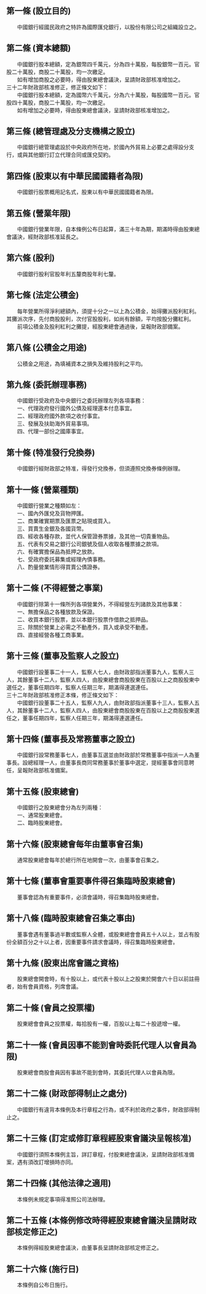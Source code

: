 第一條 (設立目的)
-----------------
　　中國銀行經國民政府之特許為國際匯兌銀行，以股份有限公司之組織設立之。  


第二條 (資本總額)
-----------------
　　中國銀行股本總額，定為銀幣四千萬元，分為四十萬股，每股銀幣一百元。官股二十萬股，商股二十萬股，均一次繳足。  
　　如有增加商股之必要時，得由股東總會議決，呈請財政部核准增加之。  
三十二年財政部核准修正，修正條文如下：  
　　中國銀行股本總額，定為國幣六千萬元，分為六十萬股，每股國幣一百元。官股四十萬股，商股二十萬股，均一次繳足。  
　　如有增加之必要時，得由股東總會議決，呈請財政部核准增加之。  


第三條 (總管理處及分支機構之設立)
---------------------------------
　　中國銀行總管理處設於中央政府所在地，於國內外貿易上必要之處得設分支行，或與其他銀行訂立代理合同或匯兌契約。  


第四條 (股東以有中華民國國籍者為限)
-----------------------------------
　　中國銀行股票概用記名式，股東以有中華民國國籍者為限。  


第五條 (營業年限)
-----------------
　　中國銀行營業年限，自本條例公布日起算，滿三十年為期，期滿時得由股東總會議決，經財政部核准延長之。  


第六條 (股利)
-------------
　　中國銀行股利官股年利五釐商股年利七釐。  


第七條 (法定公積金)
-------------------
　　每年營業所得淨利總額內，須提十分之一以上為公積金，始得攤派股利紅利。其攤派次序，先付商股股利，次付官股股利，如尚有餘額，平均按股分攤紅利。  
　　前項公積金及股利紅利之攤提，經股東總會通過後，呈報財政部備案。  


第八條 (公積金之用途)
---------------------
　　公積金之用途，為填補資本之損失及維持股利之平均。  


第九條 (委託辦理事務)
---------------------
　　中國銀行受政府及中央銀行之委託辦理左列各項事務：  
　　一、代理政府發行國外公債及經理還本付息事宜。  
　　二、經理政府國外款項之收付事宜。  
　　三、發展及扶助海外貿易事項。  
　　四、代理一部份之國庫事宜。  


第十條 (特准發行兌換券)
-----------------------
　　中國銀行經財政部之特准，得發行兌換券，但須遵照兌換券條例辦理。  


第十一條 (營業種類)
-------------------
　　中國銀行營業之種類如左：  
　　一、國內外匯兌及貨物押匯。  
　　二、商業確實期票及匯票之貼現或買入。  
　　三、買賣生金銀及各國貨幣。  
　　四、經收各種存款，並代人保管證券票據，及其他一切貴重物品。  
　　五、代表有交易之銀行公司銀號及個人收取各種票據之款項。  
　　六、有確實擔保品為抵押之放款。  
　　七、受政府委託募集或經理內債事務。  
　　八、酌量營業情形得買賣公債證券。  


第十二條 (不得經營之事業)
-------------------------
　　中國銀行除第十一條所列各項營業外，不得經營左列諸款及其他事業：  
　　一、無擔保品之各種放款及保證。  
　　二、收買本銀行股票，並以本銀行股票作借款之抵押品。  
　　三、除關於營業上必需之不動產外，買入或承受不動產。  
　　四、直接經營各種工商事業。  


第十三條 (董事及監察人之設立)
-----------------------------
　　中國銀行設董事二十一人，監察人七人，由財政部指派董事九人，監察人三人，其餘董事十二人，監察人四人，由股東總會商股股東在百股以上之商股股東中選任之，董事任期四年，監察人任期三年，期滿得連選連任。  
三十二年財政部核准修正本條，修正條文如下：  
　　中國銀行設董事二十五人，監察人九人，由財政部指派董事十三人，監察人五人，其餘董事十二人，監察人四人，由股東總會商股股東在百股以上之商股股東選任之，董事任期四年，監察人任期三年，期滿得連選連任。  


第十四條 (董事長及常務董事之設立)
---------------------------------
　　中國銀行設常務董事七人，由董事互選並由財政部於常務董事中指派一人為董事長。設總經理一人，由董事長商同常務董事於董事中選定，提經董事會同意聘任，呈報財政部核准備案。  


第十五條 (股東總會)
-------------------
　　中國銀行之股東總會分為左列兩種：  
　　一、通常股東總會。  
　　二、臨時股東總會。  


第十六條 (股東總會每年由董事會召集)
-----------------------------------
　　通常股東總會每年於總行所在地開會一次，由董事會召集之。  


第十七條 (董事會重要事件得召集臨時股東總會)
-------------------------------------------
　　董事會認為有重要事件，必須會議時，得召集臨時股東總會。  


第十八條 (臨時股東總會召集之事由)
---------------------------------
　　董事會遇有董事過半數或監察人全體，或股東總會會員五十人以上，並占有股份全額百分之十以上者，因重要事件請求會議時，得召集臨時股東總會。  


第十九條 (股東出席會議之資格)
-----------------------------
　　股東總會開會時，有十股以上，或代表十股以上之股東於開會六十日以前註冊者，始有會員資格，列席會議。  


第二十條 (會員之投票權)
-----------------------
　　股東總會會員之投票權，每拾股有一權，百股以上每二十股遞增一權。  


第二十一條 (會員因事不能到會時委託代理人以會員為限)
---------------------------------------------------
　　股東總會商股會員因有事故不能到會時，其委託代理人以會員為限。  


第二十二條 (財政部得制止之處分)
-------------------------------
　　中國銀行有違背本條例及本行章程之行為，或不利於政府之事件，財政部得制止之。  


第二十三條 (訂定或修訂章程經股東會議決呈報核准)
-----------------------------------------------
　　中國銀行須照本條例主旨，詳訂章程，付股東總會議決，呈請財政部核准備案，遇有須改訂增損時亦同。  


第二十四條 (其他法律之適用)
---------------------------
　　本條例未規定事項得准照公司法辦理。  


第二十五條 (本條例修改時得經股東總會議決呈請財政部核定修正之)
-------------------------------------------------------------
　　本條例得經股東總會議決，由董事長呈請財政部核定修正之。  


第二十六條 (施行日)
-------------------
　　本條例自公布日施行。